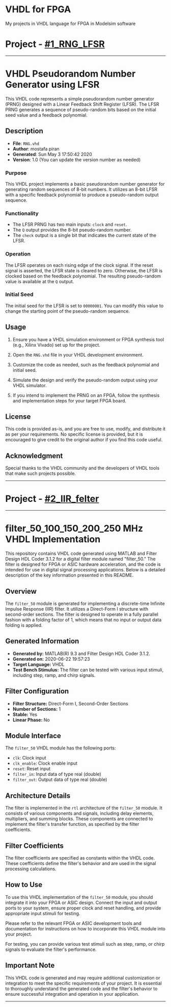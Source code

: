 # VHDL for FPGA
 My projects in VHDL language for FPGA in Modelsim software


# Project - [#1_RNG_LFSR](https://github.com/mostafapiran/VHDL-for-FPGA/tree/main/%231_RNG_LFSR)
---

# VHDL Pseudorandom Number Generator using LFSR

This VHDL code represents a simple pseudorandom number generator (PRNG) designed with a Linear Feedback Shift Register (LFSR). The LFSR PRNG generates a sequence of pseudo-random bits based on the initial seed value and a feedback polynomial.

## Description

- **File**: `RNG.vhd`
- **Author**: mostafa piran
- **Generated**: Sun May 3 17:50:42 2020
- **Version**: 1.0 (You can update the version number as needed)

### Purpose

This VHDL project implements a basic pseudorandom number generator for generating random sequences of 8-bit numbers. It utilizes an 8-bit LFSR with a specific feedback polynomial to produce a pseudo-random output sequence.

### Functionality

- The LFSR PRNG has two main inputs: `clock` and `reset`.
- The `Q` output provides the 8-bit pseudo-random number.
- The `check` output is a single bit that indicates the current state of the LFSR.

### Operation

The LFSR operates on each rising edge of the clock signal. If the reset signal is asserted, the LFSR state is cleared to zero. Otherwise, the LFSR is clocked based on the feedback polynomial. The resulting pseudo-random value is available at the `Q` output.

### Initial Seed

The initial seed for the LFSR is set to `00000001`. You can modify this value to change the starting point of the pseudo-random sequence.

## Usage

1. Ensure you have a VHDL simulation environment or FPGA synthesis tool (e.g., Xilinx Vivado) set up for the project.

2. Open the `RNG.vhd` file in your VHDL development environment.

3. Customize the code as needed, such as the feedback polynomial and initial seed.

4. Simulate the design and verify the pseudo-random output using your VHDL simulator.

5. If you intend to implement the PRNG on an FPGA, follow the synthesis and implementation steps for your target FPGA board.

## License

This code is provided as-is, and you are free to use, modify, and distribute it as per your requirements. No specific license is provided, but it is encouraged to give credit to the original author if you find this code useful.

## Acknowledgment

Special thanks to the VHDL community and the developers of VHDL tools that make such projects possible.

---

# Project - [#2_IIR_felter](https://github.com/mostafapiran/VHDL-for-FPGA/tree/main/%232_IIR_felter)
---
# filter_50_100_150_200_250 MHz VHDL Implementation

This repository contains VHDL code generated using MATLAB and Filter Design HDL Coder 3.1.2 for a digital filter module named "filter_50." The filter is designed for FPGA or ASIC hardware acceleration, and the code is intended for use in digital signal processing applications. Below is a detailed description of the key information presented in this README.

## Overview
The `filter_50` module is generated for implementing a discrete-time Infinite Impulse Response (IIR) filter. It utilizes a Direct-Form I structure with second-order sections. The filter is designed to operate in a fully parallel fashion with a folding factor of 1, which means that no input or output data folding is applied.

## Generated Information
- **Generated by:** MATLAB(R) 9.3 and Filter Design HDL Coder 3.1.2.
- **Generated on:** 2020-06-22 19:57:23
- **Target Language:** VHDL
- **Test Bench Stimulus:** The filter can be tested with various input stimuli, including step, ramp, and chirp signals.

## Filter Configuration
- **Filter Structure:** Direct-Form I, Second-Order Sections
- **Number of Sections:** 1
- **Stable:** Yes
- **Linear Phase:** No

## Module Interface
The `filter_50` VHDL module has the following ports:
- `clk`: Clock input
- `clk_enable`: Clock enable input
- `reset`: Reset input
- `filter_in`: Input data of type real (double)
- `filter_out`: Output data of type real (double)

## Architecture Details
The filter is implemented in the `rtl` architecture of the `filter_50` module. It consists of various components and signals, including delay elements, multipliers, and summing blocks. These components are connected to implement the filter's transfer function, as specified by the filter coefficients.

## Filter Coefficients
The filter coefficients are specified as constants within the VHDL code. These coefficients define the filter's behavior and are used in the signal processing calculations.

## How to Use
To use this VHDL implementation of the `filter_50` module, you should integrate it into your FPGA or ASIC design. Connect the input and output ports to your system, ensure proper clock and reset handling, and provide appropriate input stimuli for testing.

Please refer to the relevant FPGA or ASIC development tools and documentation for instructions on how to incorporate this VHDL module into your project.

For testing, you can provide various test stimuli such as step, ramp, or chirp signals to evaluate the filter's performance.

## Important Note
This VHDL code is generated and may require additional customization or integration to meet the specific requirements of your project. It is essential to thoroughly understand the generated code and the filter's behavior to ensure successful integration and operation in your application.

---
